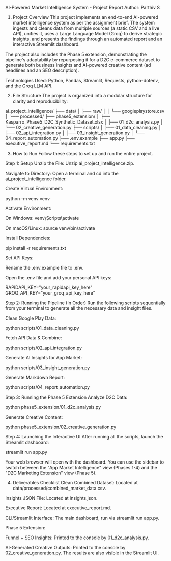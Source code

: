 AI-Powered Market Intelligence System - Project Report
Author: Parthiv S

1. Project Overview
This project implements an end-to-end AI-powered market intelligence system as per the assignment brief. The system ingests and cleans data from multiple sources (a static CSV and a live API), unifies it, uses a Large Language Model (Groq) to derive strategic insights, and presents the findings through an automated report and an interactive Streamlit dashboard.

The project also includes the Phase 5 extension, demonstrating the pipeline's adaptability by repurposing it for a D2C e-commerce dataset to generate both business insights and AI-powered creative content (ad headlines and an SEO description).

Technologies Used: Python, Pandas, Streamlit, Requests, python-dotenv, and the Groq LLM API.

2. File Structure
The project is organized into a modular structure for clarity and reproducibility:

ai_project_intelligence/
├── data/
│   ├── raw/
│   │   └── googleplaystore.csv
│   └── processed/
├── phase5_extension/
│   ├── Kasparro_Phase5_D2C_Synthetic_Dataset.xlsx
│   ├── 01_d2c_analysis.py
│   └── 02_creative_generation.py
├── scripts/
│   ├── 01_data_cleaning.py
│   ├── 02_api_integration.py
│   ├── 03_insight_generation.py
│   └── 04_report_automation.py
├── .env.example
├── app.py
├── executive_report.md
└── requirements.txt

3. How to Run
Follow these steps to set up and run the entire project.

Step 1: Setup
Unzip the File: Unzip ai_project_intelligence.zip.

Navigate to Directory: Open a terminal and cd into the ai_project_intelligence folder.

Create Virtual Environment:

python -m venv venv

Activate Environment:

On Windows: venv\Scripts\activate

On macOS/Linux: source venv/bin/activate

Install Dependencies:

pip install -r requirements.txt

Set API Keys:

Rename the .env.example file to .env.

Open the .env file and add your personal API keys:

RAPIDAPI_KEY="your_rapidapi_key_here"
GROQ_API_KEY="your_groq_api_key_here"

Step 2: Running the Pipeline (In Order)
Run the following scripts sequentially from your terminal to generate all the necessary data and insight files.

Clean Google Play Data:

python scripts/01_data_cleaning.py

Fetch API Data & Combine:

python scripts/02_api_integration.py

Generate AI Insights for App Market:

python scripts/03_insight_generation.py

Generate Markdown Report:

python scripts/04_report_automation.py

Step 3: Running the Phase 5 Extension
Analyze D2C Data:

python phase5_extension/01_d2c_analysis.py

Generate Creative Content:

python phase5_extension/02_creative_generation.py

Step 4: Launching the Interactive UI
After running all the scripts, launch the Streamlit dashboard:

streamlit run app.py

Your web browser will open with the dashboard. You can use the sidebar to switch between the "App Market Intelligence" view (Phases 1-4) and the "D2C Marketing Extension" view (Phase 5).

4. Deliverables Checklist
Clean Combined Dataset: Located at data/processed/combined_market_data.csv.

Insights JSON File: Located at insights.json.

Executive Report: Located at executive_report.md.

CLI/Streamlit Interface: The main dashboard, run via streamlit run app.py.

Phase 5 Extension:

Funnel + SEO Insights: Printed to the console by 01_d2c_analysis.py.

AI-Generated Creative Outputs: Printed to the console by 02_creative_generation.py. The results are also visible in the Streamlit UI.
